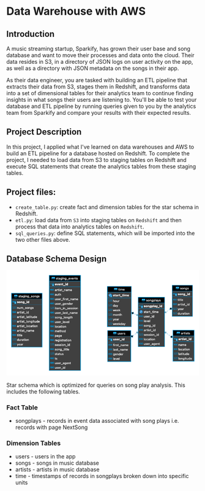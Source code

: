 # Data Warehouse with AWS
## Introduction
A music streaming startup, Sparkify, has grown their user base and song database and want to move their processes and data onto the cloud. Their data resides in S3, in a directory of JSON logs on user activity on the app, as well as a directory with JSON metadata on the songs in their app.

As their data engineer, you are tasked with building an ETL pipeline that extracts their data from S3, stages them in Redshift, and transforms data into a set of dimensional tables for their analytics team to continue finding insights in what songs their users are listening to. You'll be able to test your database and ETL pipeline by running queries given to you by the analytics team from Sparkify and compare your results with their expected results.

## Project Description
In this project, I applied what I've learned on data warehouses and AWS to build an ETL pipeline for a database hosted on Redshift. To complete the project, I needed to load data from S3 to staging tables on Redshift and execute SQL statements that create the analytics tables from these staging tables.

## Project files:
- `create_table.py`: create fact and dimension tables for the star schema in Redshift.
- `etl.py`: load data from `S3` into staging tables on `Redshift` and then process that data into analytics tables on `Redshift`.
- `sql_queries.py`: define SQL statements, which will be imported into the two other files above.

## Database Schema Design
![schema](schema.png)

Star schema which is optimized for queries on song play analysis. This includes the following tables.

### Fact Table
- songplays - records in event data associated with song plays i.e. records with page NextSong
### Dimension Tables
- users - users in the app
- songs - songs in music database
- artists - artists in music database
- time - timestamps of records in songplays broken down into specific units

